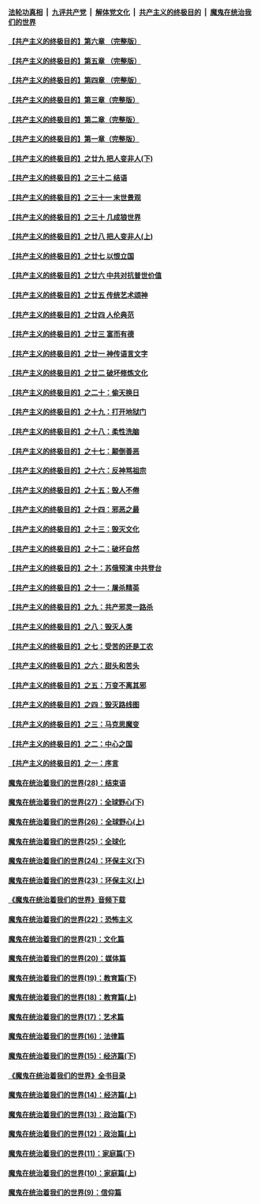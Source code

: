 ####  [法轮功真相](../../../../basic/blob/master/README.md?t=04281901) &nbsp;|&nbsp; [九评共产党](../../../../9ping.md/blob/master/README.md?t=04281901) &nbsp;|&nbsp; [解体党文化](../../../../jtdwh.md/blob/master/README.md?t=04281901)  &nbsp;|&nbsp; [共产主义的终极目的](../../../../gczydzjmd.md/blob/master/README.md?t=04281901) &nbsp;|&nbsp; [魔鬼在统治我们的世界](../../../../mgztzwmdsj.md/blob/master/README.md?t=04281901) 

#### [【共产主义的终极目的】第六章 （完整版）](../pages/nsc422/n11428913.md?t=04281901) 

#### [【共产主义的终极目的】第五章 （完整版）](../pages/nsc422/n11428912.md?t=04281901) 

#### [【共产主义的终极目的】第四章 （完整版）](../pages/nsc422/n11428907.md?t=04281901) 

#### [【共产主义的终极目的】第三章（完整版）](../pages/nsc422/n11428848.md?t=04281901) 

#### [【共产主义的终极目的】第二章（完整版）](../pages/nsc422/n11428831.md?t=04281901) 

#### [【共产主义的终极目的】第一章（完整版）](../pages/nsc422/n11417651.md?t=04281901) 

#### [【共产主义的终极目的】之廿九 把人变非人(下)](../pages/nsc422/n11344140.md?t=04281901) 

#### [【共产主义的终极目的】之三十二 结语](../pages/nsc422/n11360535.md?t=04281901) 

#### [【共产主义的终极目的】之三十一 末世景观](../pages/nsc422/n11351129.md?t=04281901) 

#### [【共产主义的终极目的】之三十 几成狼世界](../pages/nsc422/n11348280.md?t=04281901) 

#### [【共产主义的终极目的】之廿八 把人变非人(上)](../pages/nsc422/n11340492.md?t=04281901) 

#### [【共产主义的终极目的】之廿七 以恨立国](../pages/nsc422/n11336944.md?t=04281901) 

#### [【共产主义的终极目的】之廿六 中共对抗普世价值](../pages/nsc422/n11324785.md?t=04281901) 

#### [【共产主义的终极目的】之廿五 传统艺术颂神](../pages/nsc422/n11296396.md?t=04281901) 

#### [【共产主义的终极目的】之廿四 人伦典范](../pages/nsc422/n11296397.md?t=04281901) 

#### [【共产主义的终极目的】之廿三 富而有德](../pages/nsc422/n11283598.md?t=04281901) 

#### [【共产主义的终极目的】之廿一 神传语言文字](../pages/nsc422/n11263265.md?t=04281901) 

#### [【共产主义的终极目的】之廿二 破坏修炼文化](../pages/nsc422/n11245728.md?t=04281901) 

#### [【共产主义的终极目的】之二十：偷天换日](../pages/nsc422/n11238846.md?t=04281901) 

#### [【共产主义的终极目的】之十九：打开地狱门](../pages/nsc422/n11206376.md?t=04281901) 

#### [【共产主义的终极目的】之十八：柔性洗脑](../pages/nsc422/n11199994.md?t=04281901) 

#### [【共产主义的终极目的】之十七：颠倒善恶](../pages/nsc422/n11179782.md?t=04281901) 

#### [【共产主义的终极目的】之十六：反神骂祖宗](../pages/nsc422/n11166798.md?t=04281901) 

#### [【共产主义的终极目的】之十五：毁人不倦](../pages/nsc422/n11166792.md?t=04281901) 

#### [【共产主义的终极目的】之十四：邪恶之最](../pages/nsc422/n11150249.md?t=04281901) 

#### [【共产主义的终极目的】之十三：毁灭文化](../pages/nsc422/n11135227.md?t=04281901) 

#### [【共产主义的终极目的】之十二：破坏自然](../pages/nsc422/n11135214.md?t=04281901) 

#### [【共产主义的终极目的】之十：苏俄预演 中共登台](../pages/nsc422/n11118424.md?t=04281901) 

#### [【共产主义的终极目的】之十一：屠杀精英](../pages/nsc422/n11118442.md?t=04281901) 

#### [【共产主义的终极目的】之九：共产邪灵一路杀](../pages/nsc422/n11114139.md?t=04281901) 

#### [【共产主义的终极目的】之八：毁灭人类](../pages/nsc422/n11108503.md?t=04281901) 

#### [【共产主义的终极目的】之七：受苦的还是工农](../pages/nsc422/n11101809.md?t=04281901) 

#### [【共产主义的终极目的】之六：甜头和苦头](../pages/nsc422/n11096971.md?t=04281901) 

#### [【共产主义的终极目的】之五：万变不离其邪](../pages/nsc422/n11091285.md?t=04281901) 

#### [【共产主义的终极目的】之四：毁灭路线图](../pages/nsc422/n11086284.md?t=04281901) 

#### [【共产主义的终极目的】之三：马克思魔变](../pages/nsc422/n11061941.md?t=04281901) 

#### [【共产主义的终极目的】之二：中心之国](../pages/nsc422/n11047728.md?t=04281901) 

#### [【共产主义的终极目的】之一：序言](../pages/nsc422/n11086077.md?t=04281901) 

#### [魔鬼在统治着我们的世界(28)：结束语](../pages/nsc422/n10936246.md?t=04281901) 

#### [魔鬼在统治着我们的世界(27)：全球野心(下)](../pages/nsc422/n10928319.md?t=04281901) 

#### [魔鬼在统治着我们的世界(26)：全球野心(上)](../pages/nsc422/n10900318.md?t=04281901) 

#### [魔鬼在统治着我们的世界(25)：全球化](../pages/nsc422/n10788205.md?t=04281901) 

#### [魔鬼在统治着我们的世界(24)：环保主义(下)](../pages/nsc422/n10695307.md?t=04281901) 

#### [魔鬼在统治着我们的世界(23)：环保主义(上)](../pages/nsc422/n10688613.md?t=04281901) 

#### [《魔鬼在统治着我们的世界》音频下载](../pages/nsc422/n10635553.md?t=04281901) 

#### [魔鬼在统治着我们的世界(22)：恐怖主义](../pages/nsc422/n10614727.md?t=04281901) 

#### [魔鬼在统治着我们的世界(21)：文化篇](../pages/nsc422/n10597706.md?t=04281901) 

#### [魔鬼在统治着我们的世界(20)：媒体篇](../pages/nsc422/n10586579.md?t=04281901) 

#### [魔鬼在统治着我们的世界(19)：教育篇(下)](../pages/nsc422/n10564808.md?t=04281901) 

#### [魔鬼在统治着我们的世界(18)：教育篇(上)](../pages/nsc422/n10526970.md?t=04281901) 

#### [魔鬼在统治着我们的世界(17)：艺术篇](../pages/nsc422/n10499093.md?t=04281901) 

#### [魔鬼在统治着我们的世界(16)：法律篇](../pages/nsc422/n10485969.md?t=04281901) 

#### [魔鬼在统治着我们的世界(15)：经济篇(下)](../pages/nsc422/n10469975.md?t=04281901) 

#### [《魔鬼在统治着我们的世界》全书目录](../pages/nsc422/n10464261.md?t=04281901) 

#### [魔鬼在统治着我们的世界(14)：经济篇(上)](../pages/nsc422/n10457370.md?t=04281901) 

#### [魔鬼在统治着我们的世界(13)：政治篇(下)](../pages/nsc422/n10448270.md?t=04281901) 

#### [魔鬼在统治着我们的世界(12)：政治篇(上)](../pages/nsc422/n10444576.md?t=04281901) 

#### [魔鬼在统治着我们的世界(11)：家庭篇(下)](../pages/nsc422/n10440961.md?t=04281901) 

#### [魔鬼在统治着我们的世界(10)：家庭篇(上)](../pages/nsc422/n10435448.md?t=04281901) 

#### [魔鬼在统治着我们的世界(9)：信仰篇](../pages/nsc422/n10432159.md?t=04281901) 

